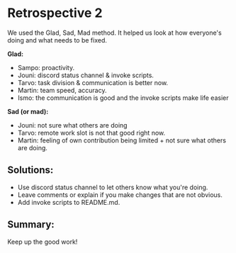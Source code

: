 # Retrospective 2

We used the Glad, Sad, Mad method. It helped us look at how everyone's doing and what needs to be fixed.

**Glad:**
- Sampo: proactivity.
- Jouni: discord status channel & invoke scripts.
- Tarvo: task division & communication is better now.
- Martin: team speed, accuracy.
- Ismo: the communication is good and the invoke scripts make life easier

**Sad (or mad):**
- Jouni: not sure what others are doing
- Tarvo: remote work slot is not that good right now.
- Martin: feeling of own contribution being limited + not sure what others are doing.

## Solutions:
- Use discord status channel to let others know what you're doing.
- Leave comments or explain if you make changes that are not obvious.
- Add invoke scripts to README.md.

## Summary:
Keep up the good work!
